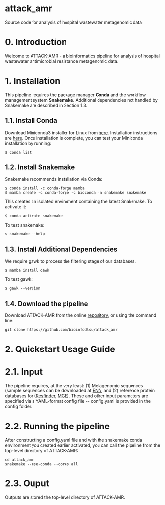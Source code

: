 # attack_amr
Source code for analysis of hospital wastewater metagenomic data

# 0. Introduction
Welcome to ATTACK-AMR - a bioinformatics pipeline for analysis of hospital wastewater antimicrobial resistance metagenomic data.

# 1. Installation
This pipeline requires the package manager **Conda** and the workflow management system **Snakemake**.
Additional dependencies not handled by Snakemake are described in Section 1.3.

## 1.1. Install Conda 
Download Miniconda3 installer for Linux from  [here](https://docs.conda.io/en/latest/miniconda.html#linux-installers).
Installation instructions are [here](https://conda.io/projects/conda/en/latest/user-guide/install/linux.html).
Once installation is complete, you can test your Miniconda installation by running:
```
$ conda list
```

## 1.2. Install Snakemake
Snakemake recommends installation via Conda:
```
$ conda install -c conda-forge mamba
$ mamba create -c conda-forge -c bioconda -n snakemake snakemake
```
This creates an isolated enviroment containing the latest Snakemake. To activate it:
```
$ conda activate snakemake
```
To test snakemake:
```
$ snakemake --help
```

## 1.3. Install Additional Dependencies
We require gawk to process the filtering stage of our databases.
```
$ mamba install gawk
```
To test gawk:
```
$ gawk --version
```

## 1.4. Download the pipeline
Download ATTACK-AMR from the online [repository](https://github.com/bioinfodlsu/attack_amr), or using the command line:
```
git clone https://github.com/bioinfodlsu/attack_amr
```

# 2. Quickstart Usage Guide

# 2.1. Input
The pipeline requires, at the very least: (1) Metagenomic sequences (sample sequences can be downloaded at [ENA](https://www.ebi.ac.uk/ena/browser/view/PRJEB47975), and (2) reference protein databases for ([Resfinder](https://bitbucket.org/genomicepidemiology/resfinder_db/src/master/), [MGE](https://github.com/KatariinaParnanen/MobileGeneticElementDatabase)).
These and other input parameters are specified via a YAML-format config file -- config.yaml is provided in the config folder. 

# 2.2. Running the pipeline
After constructing a config.yaml file and with the snakemake conda environment you created earlier activated, you can call the pipeline from the top-level directory of ATTACK-AMR:
```
cd attack_amr 
snakemake --use-conda --cores all
```

# 2.3. Ouput
Outputs are stored the top-level directory of ATTACK-AMR.
